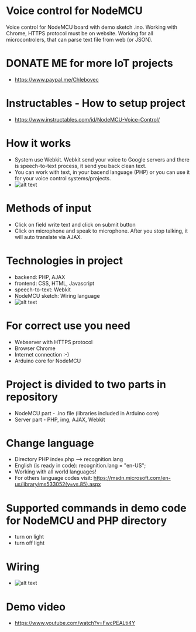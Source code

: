 # Voice control for NodeMCU
Voice control for NodeMCU board with demo sketch .ino. Working with Chrome, HTTPS protocol must be on website.
Working for all microcontrolers, that can parse text file from web (or JSON).
# DONATE ME for more IoT projects
* https://www.paypal.me/Chlebovec
# Instructables - How to setup project
* https://www.instructables.com/id/NodeMCU-Voice-Control/
# How it works
* System use Webkit. Webkit send your voice to Google servers and there is speech-to-text process, it send you back clean text. 
* You can work with text, in your bacend language (PHP) or you can use it for your voice control systems/projects.
* ![alt text](https://i.nahraj.to/f/1TQ3.PNG)
# Methods of input
* Click on field write text and click on submit button
* Click on microphone and speak to microphone. After you stop talking, it will auto translate via AJAX.
# Technologies in project
* backend: PHP, AJAX
* frontend: CSS, HTML, Javascript
* speech-to-text: Webkit
* NodeMCU sketch: Wiring language
* ![alt text](http://www.veramate.com/Content/images/VeraMate/voice-control.png)
# For correct use you need
* Webserver with HTTPS protocol
* Browser Chrome
* Internet connection :-)
* Arduino core for NodeMCU
# Project is divided to two parts in repository
* NodeMCU part - .ino file (libraries included in Arduino core)
* Server part - PHP, img, AJAX, Webkit
# Change language
* Directory PHP index.php --> recognition.lang
* English (is ready in code): recognition.lang = "en-US";
* Working with all world languages!
* For others language codes visit: https://msdn.microsoft.com/en-us/library/ms533052(v=vs.85).aspx
# Supported commands in demo code for NodeMCU and PHP directory
* turn on light
* turn off light
# Wiring
* ![alt text](https://cdn.instructables.com/F78/ZUOX/IKJ8C6U1/F78ZUOXIKJ8C6U1.MEDIUM.jpg)
# Demo video
* https://www.youtube.com/watch?v=FwcPEALti4Y
